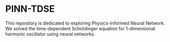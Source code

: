 # PINN-TDSE
 This repository is dedicated to exploring Physics-Informed Neural Network.
 We solved the time-dependent Schrödinger equation for 1-dimensional harmonic oscillator using neural networks.